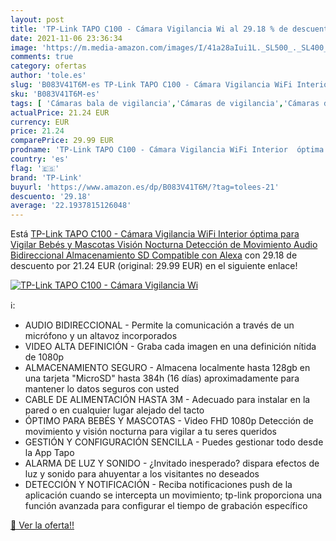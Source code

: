 ```yaml
---
layout: post
title: 'TP-Link TAPO C100 - Cámara Vigilancia Wi al 29.18 % de descuento'
date: 2021-11-06 23:36:34
image: 'https://m.media-amazon.com/images/I/41a28aIui1L._SL500_._SL400_.jpg'
comments: true
category: ofertas
author: 'tole.es'
slug: 'B083V41T6M-es TP-Link TAPO C100 - Cámara Vigilancia WiFi Interior óptima...'
sku: 'B083V41T6M-es'
tags: [ 'Cámaras bala de vigilancia','Cámaras de vigilancia','Cámaras de vigilancia en domo','Electrónica','Fotografía y videocámaras','alexa','tp-link', ]
actualPrice: 21.24 EUR
currency: EUR
price: 21.24
comparePrice: 29.99 EUR
prodname: 'TP-Link TAPO C100 - Cámara Vigilancia WiFi Interior  óptima para Vigilar Bebés y Mascotas  Visión Nocturna  Detección de Movimiento  Audio Bidireccional  Almacenamiento SD  Compatible con Alexa'
country: 'es'
flag: '🇪🇸'
brand: 'TP-Link'
buyurl: 'https://www.amazon.es/dp/B083V41T6M/?tag=tolees-21'
descuento: '29.18'
average: '22.1937815126048'
---
```


Está [TP-Link TAPO C100 - Cámara Vigilancia WiFi Interior  óptima para Vigilar Bebés y Mascotas  Visión Nocturna  Detección de Movimiento  Audio Bidireccional  Almacenamiento SD  Compatible con Alexa](https://www.amazon.es/dp/B083V41T6M/?tag=tolees-21) con 29.18 de descuento por 21.24 EUR (original: 29.99 EUR) en el siguiente enlace!

[![TP-Link TAPO C100 - Cámara Vigilancia Wi](https://m.media-amazon.com/images/I/41a28aIui1L._SL500_._SL400_.jpg)](https://www.amazon.es/dp/B083V41T6M/?tag=tolees-21)

ℹ️:

- AUDIO BIDIRECCIONAL - Permite la comunicación a través de un micrófono y un altavoz incorporados
- VIDEO ALTA DEFINICIÓN - Graba cada imagen en una definición nítida de 1080p
- ALMACENAMIENTO SEGURO - Almacena localmente hasta 128gb en una tarjeta "MicroSD" hasta 384h (16 días) aproximadamente para mantener lo datos seguros con usted
- CABLE DE ALIMENTACIÓN HASTA 3M - Adecuado para instalar en la pared o en cualquier lugar alejado del tacto
- ÓPTIMO PARA BEBÉS Y MASCOTAS - Video FHD 1080p Detección de movimiento y visión nocturna para vigilar a tu seres queridos
- GESTIÓN Y CONFIGURACIÓN SENCILLA - Puedes gestionar todo desde la App Tapo
- ALARMA DE LUZ Y SONIDO - ¿Invitado inesperado? dispara efectos de luz y sonido para ahuyentar a los visitantes no deseados
- DETECCIÓN Y NOTIFICACIÓN - Reciba notificaciones push de la aplicación cuando se intercepta un movimiento; tp-link proporciona una función avanzada para configurar el tiempo de grabación específico

[🛒 Ver la oferta!!](https://www.amazon.es/dp/B083V41T6M/?tag=tolees-21)
